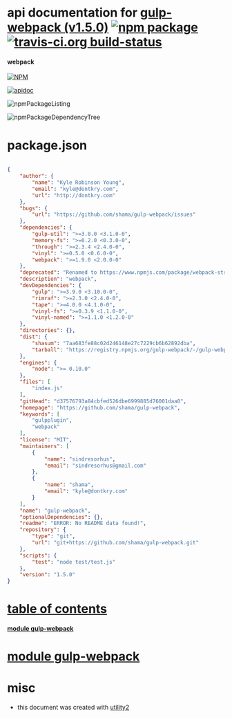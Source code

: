 # api documentation for  [gulp-webpack (v1.5.0)](https://github.com/shama/gulp-webpack)  [![npm package](https://img.shields.io/npm/v/npmdoc-gulp-webpack.svg?style=flat-square)](https://www.npmjs.org/package/npmdoc-gulp-webpack) [![travis-ci.org build-status](https://api.travis-ci.org/npmdoc/node-npmdoc-gulp-webpack.svg)](https://travis-ci.org/npmdoc/node-npmdoc-gulp-webpack)
#### webpack

[![NPM](https://nodei.co/npm/gulp-webpack.png?downloads=true)](https://www.npmjs.com/package/gulp-webpack)

[![apidoc](https://npmdoc.github.io/node-npmdoc-gulp-webpack/build/screenCapture.buildNpmdoc.browser.%2Fhome%2Ftravis%2Fbuild%2Fnpmdoc%2Fnode-npmdoc-gulp-webpack%2Ftmp%2Fbuild%2Fapidoc.html.png)](https://npmdoc.github.io/node-npmdoc-gulp-webpack/build/apidoc.html)

![npmPackageListing](https://npmdoc.github.io/node-npmdoc-gulp-webpack/build/screenCapture.npmPackageListing.svg)

![npmPackageDependencyTree](https://npmdoc.github.io/node-npmdoc-gulp-webpack/build/screenCapture.npmPackageDependencyTree.svg)



# package.json

```json

{
    "author": {
        "name": "Kyle Robinson Young",
        "email": "kyle@dontkry.com",
        "url": "http://dontkry.com"
    },
    "bugs": {
        "url": "https://github.com/shama/gulp-webpack/issues"
    },
    "dependencies": {
        "gulp-util": ">=3.0.0 <3.1.0-0",
        "memory-fs": ">=0.2.0 <0.3.0-0",
        "through": ">=2.3.4 <2.4.0-0",
        "vinyl": ">=0.5.0 <0.6.0-0",
        "webpack": ">=1.9.0 <2.0.0-0"
    },
    "deprecated": "Renamed to https://www.npmjs.com/package/webpack-stream",
    "description": "webpack",
    "devDependencies": {
        "gulp": ">=3.9.0 <3.10.0-0",
        "rimraf": ">=2.3.0 <2.4.0-0",
        "tape": ">=4.0.0 <4.1.0-0",
        "vinyl-fs": ">=0.3.9 <1.1.0-0",
        "vinyl-named": ">=1.1.0 <1.2.0-0"
    },
    "directories": {},
    "dist": {
        "shasum": "7aa683fe88c02d246148e27c7229cb6b62892dba",
        "tarball": "https://registry.npmjs.org/gulp-webpack/-/gulp-webpack-1.5.0.tgz"
    },
    "engines": {
        "node": ">= 0.10.0"
    },
    "files": [
        "index.js"
    ],
    "gitHead": "d37576793a84cbfed526dbe6999885d76001daa0",
    "homepage": "https://github.com/shama/gulp-webpack",
    "keywords": [
        "gulpplugin",
        "webpack"
    ],
    "license": "MIT",
    "maintainers": [
        {
            "name": "sindresorhus",
            "email": "sindresorhus@gmail.com"
        },
        {
            "name": "shama",
            "email": "kyle@dontkry.com"
        }
    ],
    "name": "gulp-webpack",
    "optionalDependencies": {},
    "readme": "ERROR: No README data found!",
    "repository": {
        "type": "git",
        "url": "git+https://github.com/shama/gulp-webpack.git"
    },
    "scripts": {
        "test": "node test/test.js"
    },
    "version": "1.5.0"
}
```



# <a name="apidoc.tableOfContents"></a>[table of contents](#apidoc.tableOfContents)

#### [module gulp-webpack](#apidoc.module.gulp-webpack)



# <a name="apidoc.module.gulp-webpack"></a>[module gulp-webpack](#apidoc.module.gulp-webpack)



# misc
- this document was created with [utility2](https://github.com/kaizhu256/node-utility2)
